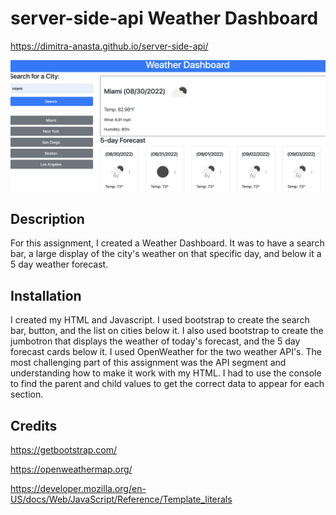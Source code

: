 # server-side-api Weather Dashboard

https://dimitra-anasta.github.io/server-side-api/

![img](Screen%20Shot%202022-08-30%20at%2012.23.25%20AM.png)

## Description

For this assignment, I created a Weather Dashboard. It was to have a search bar, a large display of the city's weather on that specific day, and below it a 5 day weather forecast.

## Installation

I created my HTML and Javascript. I used bootstrap to create the search bar, button, and the list on cities below it. I also used bootstrap to create the jumbotron that displays the weather of today's forecast, and the 5 day forecast cards below it. I used OpenWeather for the two weather API's. The most challenging part of this assignment was the API segment and understanding how to make it work with my HTML. I had to use the console to find the parent and child values to get the correct data to appear for each section. 

## Credits

https://getbootstrap.com/

https://openweathermap.org/

https://developer.mozilla.org/en-US/docs/Web/JavaScript/Reference/Template_literals

